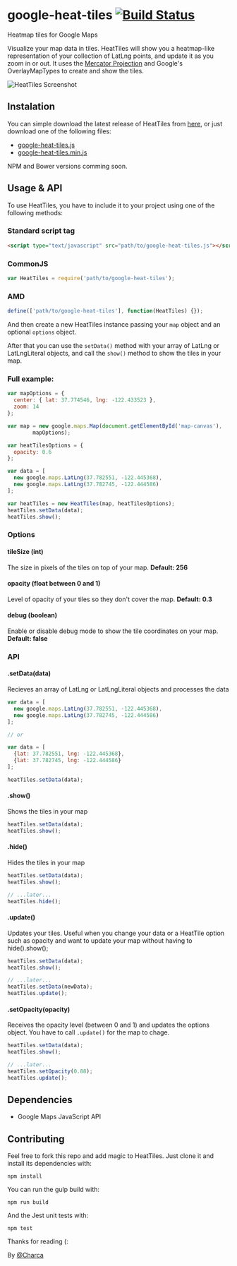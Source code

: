 # google-heat-tiles [![Build Status](https://travis-ci.org/Charca/google-heat-tiles.svg)](https://travis-ci.org/Charca/google-heat-tiles)
Heatmap tiles for Google Maps

Visualize your map data in tiles. HeatTiles will show you a heatmap-like representation of your collection of LatLng points, and update it as you zoom in or out. It uses the [Mercator Projection](http://en.wikipedia.org/wiki/Mercator_projection) and Google's OverlayMapTypes to create and show the tiles.

![HeatTiles Screenshot](http://i.imgur.com/zzWBM2N.png)

## Instalation

You can simple download the latest release of HeatTiles from [here](https://github.com/Charca/google-heat-tiles/archive/v0.1.0.zip), or just download one of the following files:

- [google-heat-tiles.js](https://raw.githubusercontent.com/Charca/google-heat-tiles/v0.1.0/dist/google-heat-tiles.js)
- [google-heat-tiles.min.js](https://raw.githubusercontent.com/Charca/google-heat-tiles/v0.1.0/dist/google-heat-tiles.min.js)

NPM and Bower versions comming soon.

## Usage & API

To use HeatTiles, you have to include it to your project using one of the following methods:

### Standard script tag

```html
<script type="text/javascript" src="path/to/google-heat-tiles.js"></script>
```

### CommonJS

```javascript
var HeatTiles = require('path/to/google-heat-tiles');
```

### AMD
```javascript
define(['path/to/google-heat-tiles'], function(HeatTiles) {});
```

And then create a new HeatTiles instance passing your `map` object and an optional `options` object.

After that you can use the `setData()` method with your array of LatLng or LatLngLiteral objects, and call the `show()` method to show the tiles in your map.

### Full example:

```javascript
var mapOptions = {
  center: { lat: 37.774546, lng: -122.433523 },
  zoom: 14
};

var map = new google.maps.Map(document.getElementById('map-canvas'),
        mapOptions);

var heatTilesOptions = {
  opacity: 0.6
};

var data = [
  new google.maps.LatLng(37.782551, -122.445368),
  new google.maps.LatLng(37.782745, -122.444586)
];

var heatTiles = new HeatTiles(map, heatTilesOptions);
heatTiles.setData(data);
heatTiles.show();
```

### Options

#### tileSize (int)
The size in pixels of the tiles on top of your map.
**Default: 256**

#### opacity (float between 0 and 1)
Level of opacity of your tiles so they don't cover the map.
**Default: 0.3**

#### debug (boolean)
Enable or disable debug mode to show the tile coordinates on your map.
**Default: false**


### API

#### .setData(data)
Recieves an array of LatLng or LatLngLiteral objects and processes the data

```javascript
var data = [
  new google.maps.LatLng(37.782551, -122.445368),
  new google.maps.LatLng(37.782745, -122.444586)
];

// or

var data = [
  {lat: 37.782551, lng: -122.445368},
  {lat: 37.782745, lng: -122.444586}
];

heatTiles.setData(data);
```

#### .show()
Shows the tiles in your map

```javascript
heatTiles.setData(data);
heatTiles.show();
```

#### .hide()
Hides the tiles in your map

```javascript
heatTiles.setData(data);
heatTiles.show();

// ...later...
heatTiles.hide();
```

#### .update()
Updates your tiles. Useful when you change your data or a HeatTile option such as opacity and want to update your map without having to hide().show();

```javascript
heatTiles.setData(data);
heatTiles.show();

// ...later...
heatTiles.setData(newData);
heatTiles.update();
```

#### .setOpacity(opacity)
Receives the opacity level (between 0 and 1) and updates the options object. You have to call `.update()` for the map to chage.

```javascript
heatTiles.setData(data);
heatTiles.show();

// ...later...
heatTiles.setOpacity(0.88);
heatTiles.update();
```

## Dependencies

- Google Maps JavaScript API

## Contributing
Feel free to fork this repo and add magic to HeatTiles. Just clone it and install its dependencies with:

```
npm install
```

You can run the gulp build with:

```
npm run build
```

And the Jest unit tests with:

```
npm test
```

Thanks for reading (:

By [@Charca](http://www.twitter.com/charca)